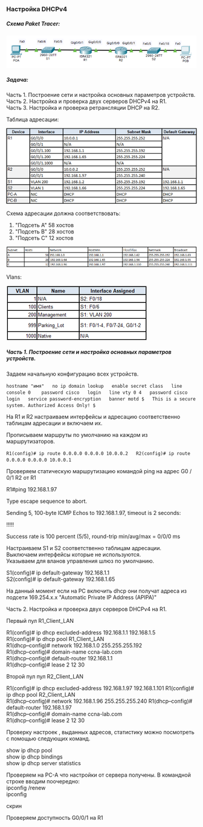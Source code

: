 ### **Настройка DHCPv4**

##### **Схема Paket Tracer:**

![Scheme](https://github.com/Cooler1213/Otus-Network/blob/37bb58b96d1e507d3eb2a657462a07a2de71d186/Lab/DHCPv4/Scheme%20v4.png)

##### Задача:

Часть 1. Построение сети и настройка основных параметров устройств.  
Часть 2. Настройка и проверка двух серверов DHCPv4 на R1.  
Часть 3. Настройка и проверка ретрансляции DHCP на R2.   

Таблица адресации:

![IP](https://github.com/Cooler1213/Otus-Network/blob/f4ca1c7a366edbb844ca06151599a39213227bc0/Lab/DHCPv4/IP.png)

Схема адресации должна соответствовать:
1. "Подсеть A" 58 хостов
2. "Подсеть B" 28 хостов
3. "Подсеть C" 12 хостов

![Subnet](https://github.com/Cooler1213/Otus-Network/blob/f4ca1c7a366edbb844ca06151599a39213227bc0/Lab/DHCPv4/Subnet.png)

Vlans:

![Vlan](https://github.com/Cooler1213/Otus-Network/blob/f4ca1c7a366edbb844ca06151599a39213227bc0/Lab/DHCPv4/Vlan.png)

##### Часть 1. Построение сети и настройка основных параметров устройств.

Задаем начальную конфигурацию всех устройств.

`hostname "имя"  
no ip domain lookup  
enable secret class  
line console 0   
password cisco  
login  
line vty 0 4  
password cisco  
login  
service password-encryption  
banner motd $  
This is a secure system. Authorized Access Only! $`

На R1 и R2 настраиваем интерфейсы и адресацию соответственно таблицам адресации и включаем их.

Прописываем маршруты по умолчанию на каждом из маршрутизаторов.

`R1(config)# ip route 0.0.0.0 0.0.0.0 10.0.0.2  
R2(config)# ip route 0.0.0.0 0.0.0.0 10.0.0.1`

Проверяем статическую маршрутизацию командой ping на адрес G0 / 0/1 R2 от R1

R1#ping 192.168.1.97 

Type escape sequence to abort.

Sending 5, 100-byte ICMP Echos to 192.168.1.97, timeout is 2 seconds:

!!!!!

Success rate is 100 percent (5/5), round-trip min/avg/max = 0/0/0 ms



Настраиваем S1 и S2 соответственно таблицам адресации.  
Выключаем интерфейсы которые не используются.  
Указываем для вланов управления шлюз по умолчанию.

S1(config)# ip default-gateway 192.168.1.1  
S2(config)# ip default-gateway 192.168.1.65

На данный момент если на PC включить dhcp они получат адреса из подсети  169.254.x.x "Automatic Private IP Address (APIPA)" 



Часть 2. Настройка и проверка двух серверов DHCPv4 на R1. 

Первый пул R1_Client_LAN

R1(config)# ip dhcp excluded-address 192.168.1.1 192.168.1.5  
R1(config)# ip dhcp pool R1_Client_LAN   
R1(dhcp–config)# network 192.168.1.0 255.255.255.192  
R1(dhcp–config)# domain-name ccna-lab.com  
R1(dhcp–config)# default-router 192.168.1.1  
R1(dhcp–config)# lease 2 12 30

Второй пул пул R2_Client_LAN

R1(config)# ip dhcp excluded-address 192.168.1.97 192.168.1.101
R1(config)# ip dhcp pool R2_Client_LAN  
R1(dhcp–config)# network 192.168.1.96 255.255.255.240
R1(dhcp–config)# default-router 192.168.1.97  
R1(dhcp–config)# domain-name ccna-lab.com  
R1(dhcp–config)# lease 2 12 30

Проверку настроек , выданных адресов, статистику можно посмотреть с помощью следующих команд.

show ip dhcp pool   
show ip dhcp bindings  
show ip dhcp server statistics

Проверяем на PC-A что настройки от сервера получены.
В командной строке вводим поочередно:  
ipconfig /renew  
ipconfig 

скрин

Проверяем доступность G0/0/1 на R1



